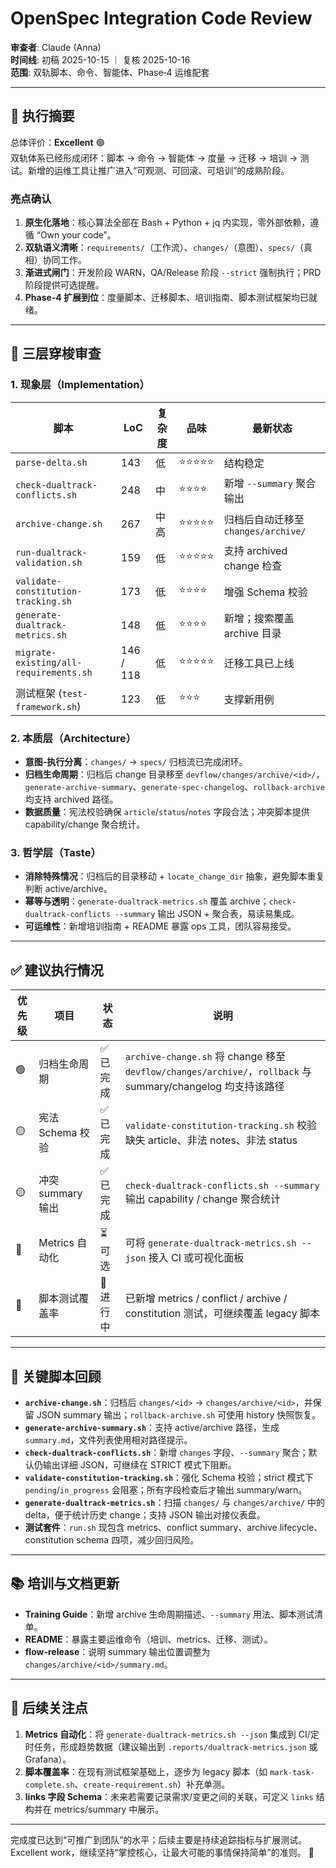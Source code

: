 # OpenSpec Integration Code Review

**审查者**: Claude (Anna)  
**时间线**: 初稿 2025-10-15 ｜ 复核 2025-10-16  
**范围**: 双轨脚本、命令、智能体、Phase‑4 运维配套

---

## 🎯 执行摘要

总体评价：**Excellent** 🟢  
双轨体系已经形成闭环：脚本 → 命令 → 智能体 → 度量 → 迁移 → 培训 → 测试。新增的运维工具让推广进入“可观测、可回滚、可培训”的成熟阶段。

### 亮点确认
1. **原生化落地**：核心算法全部在 Bash + Python + jq 内实现，零外部依赖，遵循 “Own your code”。
2. **双轨语义清晰**：`requirements/`（工作流）、`changes/`（意图）、`specs/`（真相）协同工作。
3. **渐进式闸门**：开发阶段 WARN，QA/Release 阶段 `--strict` 强制执行；PRD 阶段提供可选提醒。
4. **Phase‑4 扩展到位**：度量脚本、迁移脚本、培训指南、脚本测试框架均已就绪。

---

## 📐 三层穿梭审查

### 1. 现象层（Implementation）

| 脚本 | LoC | 复杂度 | 品味 | 最新状态 |
|------|-----|--------|------|----------|
| `parse-delta.sh` | 143 | 低 | ⭐⭐⭐⭐⭐ | 结构稳定 |
| `check-dualtrack-conflicts.sh` | 248 | 中 | ⭐⭐⭐⭐ | 新增 `--summary` 聚合输出 |
| `archive-change.sh` | 267 | 中高 | ⭐⭐⭐⭐⭐ | 归档后自动迁移至 `changes/archive/` |
| `run-dualtrack-validation.sh` | 159 | 低 | ⭐⭐⭐⭐⭐ | 支持 archived change 检查 |
| `validate-constitution-tracking.sh` | 173 | 低 | ⭐⭐⭐⭐ | 增强 Schema 校验 |
| `generate-dualtrack-metrics.sh` | 148 | 低 | ⭐⭐⭐⭐ | 新增；搜索覆盖 archive 目录 |
| `migrate-existing/all-requirements.sh` | 146 / 118 | 低 | ⭐⭐⭐⭐⭐ | 迁移工具已上线 |
| 测试框架 (`test-framework.sh`) | 123 | 低 | ⭐⭐⭐ | 支撑新用例 |

### 2. 本质层（Architecture）

- **意图-执行分离**：`changes/` → `specs/` 归档流已完成闭环。
- **归档生命周期**：归档后 change 目录移至 `devflow/changes/archive/<id>/`，`generate-archive-summary`、`generate-spec-changelog`、`rollback-archive` 均支持 archived 路径。
- **数据质量**：宪法校验确保 `article`/`status`/`notes` 字段合法；冲突脚本提供 capability/change 聚合统计。

### 3. 哲学层（Taste）

- **消除特殊情况**：归档后的目录移动 + `locate_change_dir` 抽象，避免脚本重复判断 active/archive。
- **幂等与透明**：`generate-dualtrack-metrics.sh` 覆盖 archive；`check-dualtrack-conflicts --summary` 输出 JSON + 聚合表，易读易集成。
- **可运维性**：新增培训指南 + README 暴露 ops 工具，团队容易接受。

---

## ✅ 建议执行情况

| 优先级 | 项目 | 状态 | 说明 |
|--------|------|------|------|
| 🟢 | 归档生命周期 | ✅ 已完成 | `archive-change.sh` 将 change 移至 `devflow/changes/archive/`，`rollback` 与 summary/changelog 均支持该路径 |
| 🟡 | 宪法 Schema 校验 | ✅ 已完成 | `validate-constitution-tracking.sh` 校验缺失 article、非法 notes、非法 status |
| 🟡 | 冲突 summary 输出 | ✅ 已完成 | `check-dualtrack-conflicts.sh --summary` 输出 capability / change 聚合统计 |
| 🔵 | Metrics 自动化 | ⏳ 可选 | 可将 `generate-dualtrack-metrics.sh --json` 接入 CI 或可视化面板 |
| 🔵 | 脚本测试覆盖率 | 🚀 进行中 | 已新增 metrics / conflict / archive / constitution 测试，可继续覆盖 legacy 脚本 |

---

## 🔬 关键脚本回顾

- **`archive-change.sh`**：归档后 `changes/<id>` → `changes/archive/<id>`，并保留 JSON summary 输出；`rollback-archive.sh` 可使用 history 快照恢复。
- **`generate-archive-summary.sh`**：支持 active/archive 路径，生成 `summary.md`，文件列表使用相对路径提示。
- **`check-dualtrack-conflicts.sh`**：新增 `changes` 字段、`--summary` 聚合；默认仍输出详细 JSON，可继续在 STRICT 模式下阻断。
- **`validate-constitution-tracking.sh`**：强化 Schema 校验；strict 模式下 `pending`/`in_progress` 会阻塞；所有字段检查后才输出 summary/warn。
- **`generate-dualtrack-metrics.sh`**：扫描 `changes/` 与 `changes/archive/` 中的 delta，便于统计历史 change；支持 JSON 输出对接仪表盘。
- **测试套件**：`run.sh` 现包含 metrics、conflict summary、archive lifecycle、constitution schema 四项，减少回归风险。

---

## 📚 培训与文档更新

- **Training Guide**：新增 archive 生命周期描述、`--summary` 用法、脚本测试清单。
- **README**：暴露主要运维命令（培训、metrics、迁移、测试）。
- **flow-release**：说明 summary 输出位置调整为 `changes/archive/<id>/summary.md`。

---

## 📌 后续关注点

1. **Metrics 自动化**：将 `generate-dualtrack-metrics.sh --json` 集成到 CI/定时任务，形成趋势数据（建议输出到 `.reports/dualtrack-metrics.json` 或 Grafana）。  
2. **脚本覆盖率**：在现有测试框架基础上，逐步为 legacy 脚本（如 `mark-task-complete.sh`、`create-requirement.sh`）补充单测。  
3. **links 字段 Schema**：未来若需要记录需求/变更之间的关联，可定义 `links` 结构并在 metrics/summary 中展示。

---

完成度已达到“可推广到团队”的水平；后续主要是持续追踪指标与扩展测试。Excellent work，继续坚持“掌控核心，让最大可能的事情保持简单”的准则。 🎉
